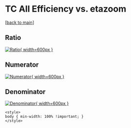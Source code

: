 # TC All Efficiency vs. etazoom

[[back to main](./)]



## Ratio

[![Ratio](../mtv/var/TC_0_eff_stack_etazoom.png){ width=600px }](../mtv/var/TC_0_eff_stack_etazoom.pdf)

## Numerator

[![Numerator](../mtv/num/TC_0_eff_stack_etazoom_num0.png){ width=600px }](../mtv/num/TC_0_eff_stack_etazoom_num0.pdf)

## Denominator

[![Denominator](../mtv/den/TC_0_eff_stack_etazoom_den.png){ width=600px }](../mtv/den/TC_0_eff_stack_etazoom_den.pdf)


``` {=html}
<style>
body { min-width: 100% !important; }
</style>
```
